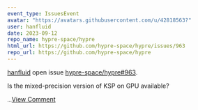 ```yaml
---
event_type: IssuesEvent
avatar: "https://avatars.githubusercontent.com/u/42818563?"
user: hanfluid
date: 2023-09-12
repo_name: hypre-space/hypre
html_url: https://github.com/hypre-space/hypre/issues/963
repo_url: https://github.com/hypre-space/hypre
---
```


<a href='https://github.com/hanfluid' target='_blank'>hanfluid</a> open issue <a href='https://github.com/hypre-space/hypre/issues/963' target='_blank'>hypre-space/hypre#963</a>.

<p>Is the mixed-precision version of KSP on GPU available?</p><small>...</small><a href='https://github.com/hypre-space/hypre/issues/963' target='_blank'>View Comment</a>